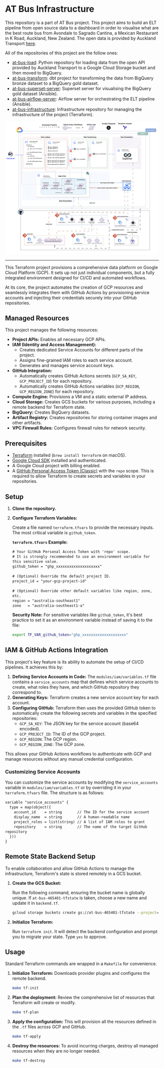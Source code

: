 # AT Bus Infrastructure

This repository is a part of AT Bus project. This project aims to build an ELT pipeline from open source data to a dashboard in order to visualise what are the best route bus from Avondale to Sagrado Cantina, a Mexican Restaurant in K Road, Auckland, New Zealand. The open data is provided by Auckland Transport [here](https://dev-portal.at.govt.nz/api-details#api=gtfs-api&operation=get-calendars-id).

All of the repositories of this project are the follow ones:

- [at-bus-load](https://github.com/Philippe-Neveux/at-bus-load): Python repository for loading data from the open API provided by Auckland Transport to a Google Cloud Storage bucket and then moved to BigQuery.
- [at-bus-transform](https://github.com/Philippe-Neveux/at-bus-transform): dbt project for transforming the data from BigQuery bronze dataset to a BigQuery gold dataset.
- [at-bus-superset-server](https://github.com/Philippe-Neveux/at-bus-superset-server): Superset server for visualising the BigQuery gold dataset (Ansible).
- [at-bus-airflow-server](https://github.com/Philippe-Neveux/at-bus-airflow-server): Airflow server for orchestrating the ELT pipeline (Ansible).
- [at-bus-infrastructure](https://github.com/Philippe-Neveux/at-bus-infrastructure): Infrastructure repository for managing the infrastructure of the project (Terraform).
 
![at-bus-architecture](./docs/at-bus_infra-drawio.png)

---

This Terraform project provisions a comprehensive data platform on Google Cloud Platform (GCP). It sets up not just individual components, but a fully integrated environment designed for CI/CD and automated workflows.

At its core, the project automates the creation of GCP resources and seamlessly integrates them with GitHub Actions by provisioning service accounts and injecting their credentials securely into your GitHub repositories.


## Managed Resources

This project manages the following resources:

- **Project APIs:** Enables all necessary GCP APIs.
- **IAM (Identity and Access Management):**
  - Creates dedicated Service Accounts for different parts of the project.
  - Assigns fine-grained IAM roles to each service account.
  - Generates and manages service account keys.
- **GitHub Integration:**
  - Automatically creates GitHub Actions secrets (`GCP_SA_KEY`, `GCP_PROJECT_ID`) for each repository.
  - Automatically creates GitHub Actions variables (`GCP_REGION`, `GCP_REGION_ZONE`) for each repository.
- **Compute Engine:** Provisions a VM and a static external IP address.
- **Cloud Storage:** Creates GCS buckets for various purposes, including a remote backend for Terraform state.
- **BigQuery:** Creates BigQuery datasets.
- **Artifact Registry:** Creates repositories for storing container images and other artifacts.
- **VPC Firewall Rules:** Configures firewall rules for network security.

## Prerequisites

- [Terraform](https://learn.hashicorp.com/tutorials/terraform/install-cli) installed (`brew install terraform` on macOS).
- [Google Cloud SDK](https://cloud.google.com/sdk/docs/install) installed and authenticated.
- A Google Cloud project with billing enabled.
- A [GitHub Personal Access Token (Classic)](https://docs.github.com/en/authentication/keeping-your-account-and-data-secure/creating-a-personal-access-token) with the `repo` scope. This is required to allow Terraform to create secrets and variables in your repositories.

## Setup

1.  **Clone the repository.**

2.  **Configure Terraform Variables:**

    Create a file named `terraform.tfvars` to provide the necessary inputs. The most critical variable is `github_token`.

    **`terraform.tfvars` Example:**
    ```hcl
    # Your GitHub Personal Access Token with 'repo' scope.
    # It is strongly recommended to use an environment variable for this sensitive value.
    github_token = "ghp_xxxxxxxxxxxxxxxxxxxx"

    # (Optional) Override the default project ID.
    project_id = "your-gcp-project-id"

    # (Optional) Override other default variables like region, zone, etc.
    region = "australia-southeast1"
    zone   = "australia-southeast1-a"
    ```

    **Security Note:** For sensitive variables like `github_token`, it's best practice to set it as an environment variable instead of saving it to the file:
    ```sh
    export TF_VAR_github_token="ghp_xxxxxxxxxxxxxxxxxxxx"
    ```

## IAM & GitHub Actions Integration

This project's key feature is its ability to automate the setup of CI/CD pipelines. It achieves this by:

1.  **Defining Service Accounts in Code:** The `modules/iam/variables.tf` file contains a `service_accounts` map that defines which service accounts to create, what roles they have, and which GitHub repository they correspond to.
2.  **Generating Keys:** Terraform creates a new service account key for each account.
3.  **Configuring GitHub:** Terraform then uses the provided GitHub token to automatically create the following secrets and variables in the specified repositories:
    - `GCP_SA_KEY`: The JSON key for the service account (base64 encoded).
    - `GCP_PROJECT_ID`: The ID of the GCP project.
    - `GCP_REGION`: The GCP region.
    - `GCP_REGION_ZONE`: The GCP zone.

This allows your GitHub Actions workflows to authenticate with GCP and manage resources without any manual credential configuration.

### Customizing Service Accounts

You can customize the service accounts by modifying the `service_accounts` variable in `modules/iam/variables.tf` or by overriding it in your `terraform.tfvars` file. The structure is as follows:

```hcl
variable "service_accounts" {
  type = map(object({
    account_id    = string       // The ID for the service account
    display_name  = string       // A human-readable name
    project_roles = list(string) // A list of IAM roles to grant
    repository    = string       // The name of the target GitHub repository
  }))
}
```

## Remote State Backend Setup

To enable collaboration and allow GitHub Actions to manage the infrastructure, Terraform's state is stored remotely in a GCS bucket.

1.  **Create the GCS Bucket:**

    Run the following command, ensuring the bucket name is globally unique. If `at-bus-465401-tfstate` is taken, choose a new name and update it in `backend.tf`.

    ```sh
    gcloud storage buckets create gs://at-bus-465401-tfstate --project=$(gcloud config get-value project) --location=australia-southeast1
    ```

2.  **Initialize Terraform:**

    Run `terraform init`. It will detect the backend configuration and prompt you to migrate your state. Type `yes` to approve.

## Usage

Standard Terraform commands are wrapped in a `Makefile` for convenience.

1.  **Initialize Terraform:**
    Downloads provider plugins and configures the remote backend.
    ```sh
    make tf-init
    ```

2.  **Plan the deployment:**
    Review the comprehensive list of resources that Terraform will create or modify.
    ```sh
    make tf-plan
    ```

3.  **Apply the configuration:**
    This will provision all the resources defined in the `.tf` files across GCP and GitHub.
    ```sh
    make tf-apply
    ```

4.  **Destroy the resources:**
    To avoid incurring charges, destroy all managed resources when they are no longer needed.
    ```sh
    make tf-destroy
    ```
